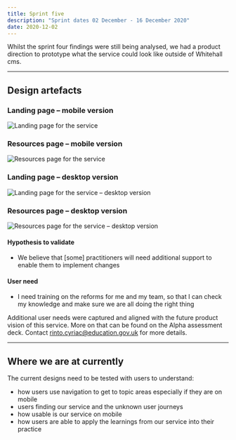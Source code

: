 ```yaml
---
title: Sprint five
description: "Sprint dates 02 December - 16 December 2020"
date: 2020-12-02
---
```


Whilst the sprint four findings were still being analysed, we had a product direction to prototype what the service could look like outside of Whitehall cms.

* * *

## Design artefacts

### Landing page – mobile version

![Landing page for the service](/images/sprint-five/01-landing-page--v1.png "Mockup of the 7 areas of learning in EYFS and their sub-topics")

### Resources page – mobile version

![Resources page for the service](/images/sprint-five/02-resource-page--v1.png "Mockup of the 7 areas of learning in EYFS and their sub-topics")

### Landing page – desktop version

![Landing page for the service – desktop version](/images/sprint-five/03-landing-page__desktop--v1.jpg "Mockup of the 7 areas of learning in EYFS and their sub-topics")

### Resources page – desktop version

![Resources page for the service – desktop version](/images/sprint-five/04-resource-page__desktop--v1.jpg "Mockup of the 7 areas of learning in EYFS and their sub-topics")

#### Hypothesis to validate

* We believe that [some] practitioners will need additional support to enable them to implement changes

#### User need

* I need training on the reforms for me and my team, so that I can check my knowledge and make sure we are all doing the right thing

Additional user needs were captured and aligned with the future product vision of this service. More on that can be found on the Alpha assessment deck. Contact rinto.cyriac@education.gov.uk for more details.

* * *

## Where we are at currently

The current designs need to be tested with users to understand:

* how users use navigation to get to topic areas especially if they are on mobile
* users finding our service and the unknown user journeys
* how usable is our service on mobile
* how users are able to apply the learnings from our service into their practice